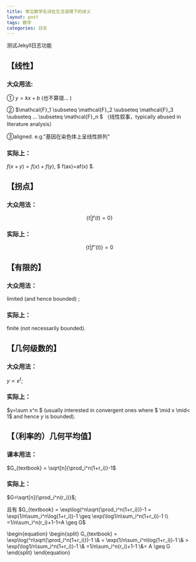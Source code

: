 ```yaml
---
title: 常见数学名词在生活语境下的歧义
layout: post
tags: 数学
categories: 日志
---
```


测试Jekyll日志功能

## 【线性】

### 大众用法:

① $y=kx+b$
(也不算错… )

② $\mathcal{F}_1 \subseteq \mathcal{F}_2 \subseteq \mathcal{F}_3 \subseteq ... \subseteq \mathcal{F}_n $ （线性叙事，typically abused in literature analysis）

③aligned. e.g."基因在染色体上呈线性排列"

### 实际上：

$f(x+y)=f(x)+f(y)$,
$ f(ax)=af(x) $.

## 【拐点】

### 大众用法：

$$\{t|f'(t)=0\}$$

### 实际上：

$$\{t|f''(t)\}=0$$

## 【有限的】

###  大众用法：

limited (and hence bounded) ;

###   实际上：

finite (not necessarily bounded). 

## 【几何级数的】

###   大众用法：

$y∝e^t$; 

###  实际上：

$y=\sum x^n $ (usually interested in convergent ones where $ \mid x \mid< 1$ and hence $y$ is bounded).

## 【（利率的）几何平均值】

###   课本用法：

$G_{textbook} = \sqrt[n]{\prod_i^n(1+r_i)}-1$

###  实际上：

$G=\sqrt[n]{\prod_i^n(r_i)}$; 

且有 $G_{textbook} = \exp\log(^n\sqrt{\prod_i^n(1+r_i)})-1 = \exp(1/n\sum_i^n\log(1+r_i))-1
 \geq \exp(\log1/n\sum_i^n(1+r_i))-1 \\ =1/n\sum_i^n(r_i)+1-1=A \geq G$

\begin{equation} 
\begin{split}
G_{textbook} = \exp\log(^n\sqrt{\prod_i^n(1+r_i)})-1 
\\& = \exp(1/n\sum_i^n\log(1+r_i))-1 
\\& > \exp(\log1/n\sum_i^n(1+r_i))-1 
\\& =1/n\sum_i^n(r_i)+1-1
\\&= A \geq G
\end{split}
\end{equation}
 
